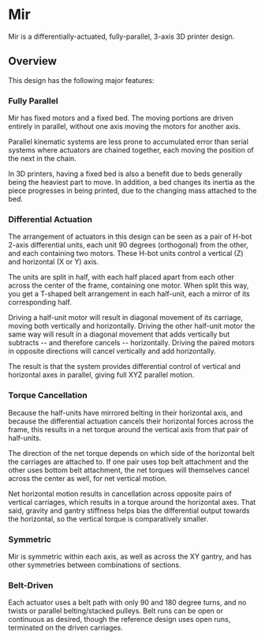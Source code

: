 # Mir

Mir is a differentially-actuated, fully-parallel, 3-axis 3D printer design.

## Overview

This design has the following major features:

### Fully Parallel

Mir has fixed motors and a fixed bed. The moving portions are driven entirely in parallel, without one axis moving the motors for another axis.

Parallel kinematic systems are less prone to accumulated error than serial systems where actuators are chained together, each moving the position of the next in the chain.

In 3D printers, having a fixed bed is also a benefit due to beds generally being the heaviest part to move. In addition, a bed changes its inertia as the piece progresses in being printed, due to the changing mass attached to the bed.

### Differential Actuation

The arrangement of actuators in this design can be seen as a pair of H-bot 2-axis differential units, each unit 90 degrees (orthogonal) from the other, and each containing two motors. These H-bot units control a vertical (Z) and horizontal (X or Y) axis.

The units are split in half, with each half placed apart from each other across the center of the frame, containing one motor. When split this way, you get a T-shaped belt arrangement in each half-unit, each a mirror of its corresponding half.

Driving a half-unit motor will result in diagonal movement of its carriage, moving both vertically and horizontally. Driving the other half-unit motor the same way will result in a diagonal movement that adds vertically but subtracts -- and therefore cancels -- horizontally. Driving the paired motors in opposite directions will cancel vertically and add horizontally.

The result is that the system provides differential control of vertical and horizontal axes in parallel, giving full XYZ parallel motion.

### Torque Cancellation

Because the half-units have mirrored belting in their horizontal axis, and because the differential actuation cancels their horizontal forces across the frame, this results in a net torque around the vertical axis from that pair of half-units.

The direction of the net torque depends on which side of the horizontal belt the carriages are attached to. If one pair uses top belt attachment and the other uses bottom belt attachment, the net torques will themselves cancel across the center as well, for net vertical motion.

Net horizontal motion results in cancellation across opposite pairs of vertical carriages, which results in a torque around the horizontal axes. That said, gravity and gantry stiffness helps bias the differential output towards the horizontal, so the vertical torque is comparatively smaller.

### Symmetric

Mir is symmetric within each axis, as well as across the XY gantry, and has other symmetries between combinations of sections.

### Belt-Driven

Each actuator uses a belt path with only 90 and 180 degree turns, and no twists or parallel belting/stacked pulleys. Belt runs can be open or continuous as desired, though the reference design uses open runs, terminated on the driven carriages.
